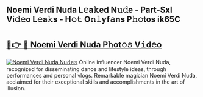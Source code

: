 ## Noemi Verdi Nuda L𝚎a𝚔ed N𝚞𝚍e - Part-SxI Vi𝚍𝚎o L𝚎a𝚔s - H𝚘𝚝 O𝚗𝚕yf𝚊ns P𝚑𝚘tos ik65C

# <h2><a href="http://kf3lpkh.oniu.top/?m=Noemi+Verdi+Nuda">🔗👉 🔴 Noemi Verdi Nuda P𝚑ot𝚘𝚜 V𝚒d𝚎o</a></h2>

[![Noemi Verdi Nuda Nu𝚍e𝚜](https://i.imgur.com/0qMVB7G.gif)](http://kf3lpkh.oniu.top/?m=Noemi+Verdi+Nuda)
Online influencer Noemi Verdi Nuda, recognized for disseminating dance and lifestyle ideas, through performances and personal vlogs. Remarkable magician Noemi Verdi Nuda, acclaimed for their exceptional skills and accomplishments in the art of illusion.  
